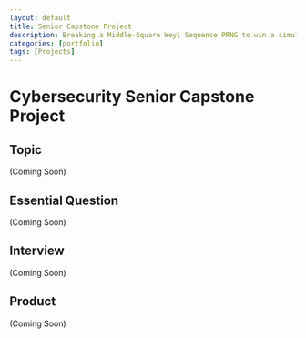 ```yaml
---
layout: default
title: Senior Capstone Project
description: Breaking a Middle-Square Weyl Sequence PRNG to win a simulated lottery
categories: [portfolio]
tags: [Projects]
---
```


# Cybersecurity Senior Capstone Project

## Topic

(Coming Soon)

## Essential Question

(Coming Soon)

## Interview

(Coming Soon)

## Product

(Coming Soon)